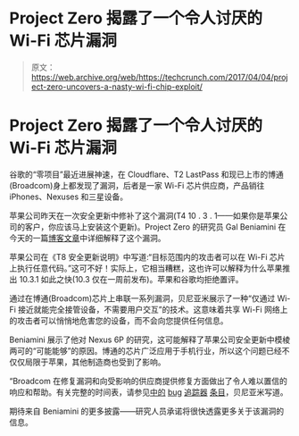 # Project Zero 揭露了一个令人讨厌的 Wi-Fi 芯片漏洞 

> 原文：<https://web.archive.org/web/https://techcrunch.com/2017/04/04/project-zero-uncovers-a-nasty-wi-fi-chip-exploit/>

# Project Zero 揭露了一个令人讨厌的 Wi-Fi 芯片漏洞

谷歌的“零项目”最近进展神速，在 Cloudflare、T2 LastPass 和现已上市的博通(Broadcom)身上都发现了漏洞，后者是一家 Wi-Fi 芯片供应商，产品销往 iPhones、Nexuses 和三星设备。

苹果公司昨天在一次安全更新中修补了这个漏洞(T4 10 . 3 . 1——如果你是苹果公司的客户，你应该马上安装这个更新)。Project Zero 的研究员 Gal Beniamini 在今天的一篇[博客文章](https://web.archive.org/web/20230215210117/https://googleprojectzero.blogspot.co.il/2017/04/over-air-exploiting-broadcoms-wi-fi_4.html)中详细解释了这个漏洞。

苹果公司在《T8 安全更新说明》中写道:“目标范围内的攻击者可以在 Wi-Fi 芯片上执行任意代码。”这可不好！实际上，它相当糟糕，这也许可以解释为什么苹果推出 10.3.1 如此之快(10.3 仅在一周前发布)。苹果和谷歌均拒绝置评。

通过在博通(Broadcom)芯片上串联一系列漏洞，贝尼亚米展示了一种“仅通过 Wi-Fi 接近就能完全接管设备，不需要用户交互”的技术。这意味着共享 Wi-Fi 网络上的攻击者可以悄悄地危害您的设备，而不会向您提供任何信息。

Beniamini 展示了他对 Nexus 6P 的研究，这可能解释了苹果公司安全更新中模棱两可的“可能能够”的原因。博通的芯片广泛应用于手机行业，所以这个问题已经不仅仅局限于苹果，其他制造商也受到了影响。

“Broadcom 在修复漏洞和向受影响的供应商提供修复方面做出了令人难以置信的响应和帮助。有关完整的时间表，请参见[中的](https://web.archive.org/web/20230215210117/https://bugs.chromium.org/p/project-zero/issues/detail?id=1046) [bug](https://web.archive.org/web/20230215210117/https://bugs.chromium.org/p/project-zero/issues/detail?id=1047) [追踪器](https://web.archive.org/web/20230215210117/https://bugs.chromium.org/p/project-zero/issues/detail?id=1051) [条目](https://web.archive.org/web/20230215210117/https://bugs.chromium.org/p/project-zero/issues/detail?id=1059)，贝尼亚米写道。

期待来自 Beniamini 的更多披露——研究人员承诺将很快透露更多关于该漏洞的信息。